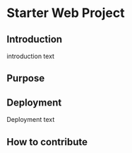 # Starter Web Project

## Introduction
introduction text

## Purpose

## Deployment
Deployment text

## How to contribute
